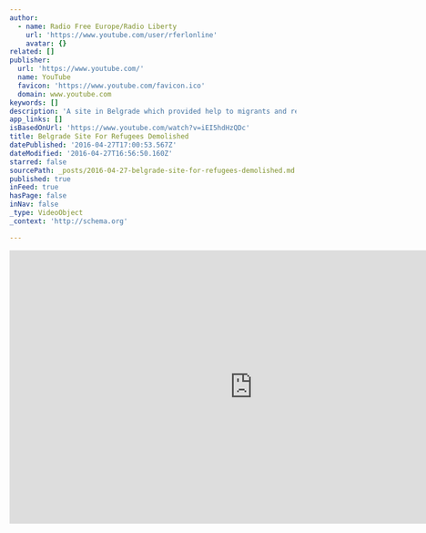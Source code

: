 ```yaml
---
author:
  - name: Radio Free Europe/Radio Liberty
    url: 'https://www.youtube.com/user/rferlonline'
    avatar: {}
related: []
publisher:
  url: 'https://www.youtube.com/'
  name: YouTube
  favicon: 'https://www.youtube.com/favicon.ico'
  domain: www.youtube.com
keywords: []
description: 'A site in Belgrade which provided help to migrants and refugees has been demolished as part of a $3 billion waterfront development. Some of the refugees in the Serbian capital witnessed the dismantling of "Miksaliste" site by construction workers, who were accompanied by police. Originally published at - http://www.rferl.org/media/video/serbia-demolition/27701755.html'
app_links: []
isBasedOnUrl: 'https://www.youtube.com/watch?v=iEI5hdHzQDc'
title: Belgrade Site For Refugees Demolished
datePublished: '2016-04-27T17:00:53.567Z'
dateModified: '2016-04-27T16:56:50.160Z'
starred: false
sourcePath: _posts/2016-04-27-belgrade-site-for-refugees-demolished.md
published: true
inFeed: true
hasPage: false
inNav: false
_type: VideoObject
_context: 'http://schema.org'

---
```

<iframe src="https://cdn.embedly.com/widgets/media.html?src=https%3A%2F%2Fwww.youtube.com%2Fembed%2FiEI5hdHzQDc%3Ffeature%3Doembed&amp;url=https%3A%2F%2Fwww.youtube.com%2Fwatch%3Fv%3DiEI5hdHzQDc&amp;image=https%3A%2F%2Fi.ytimg.com%2Fvi%2FiEI5hdHzQDc%2Fhqdefault.jpg&amp;key=b7d04c9b404c499eba89ee7072e1c4f7&amp;type=text%2Fhtml&amp;schema=youtube" width="854" height="480" scrolling="no" frameborder="0" allowfullscreen="" style=""></iframe>